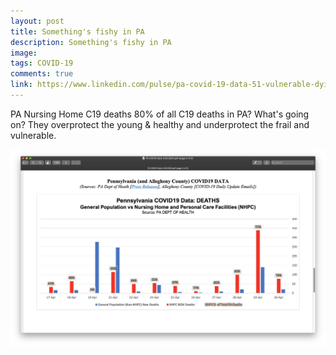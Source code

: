 ```yaml
---
layout: post
title: Something's fishy in PA
description: Something's fishy in PA
image: 
tags: COVID-19
comments: true
link: https://www.linkedin.com/pulse/pa-covid-19-data-51-vulnerable-dying-questionable-claire-smyth/
---
```

PA Nursing Home C19 deaths 80% of all C19 deaths in PA? What's going on?
They overprotect the young & healthy and underprotect the frail and
vulnerable.

![](/../../assets/images/post-images/PA/845e0189c199763060c511fbe15cec78.jpg)
